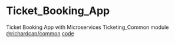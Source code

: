 # Ticket_Booking_App
Ticket Booking App with Microservices
Ticketing_Common module [@richardcap/common](https://www.npmjs.com/package/@richardcap/common) [code](https://github.com/XxxXxxXxx233/Ticketing_Common)